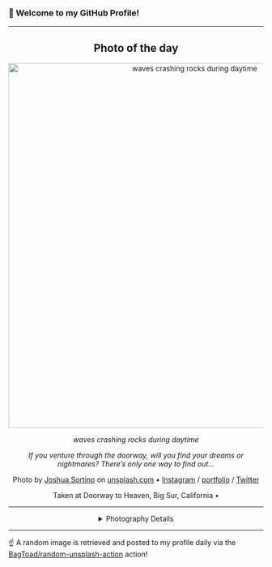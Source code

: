### 👋 Welcome to my GitHub Profile!

----
<div align="center">

## Photo of the day
  
  <a href="https://unsplash.com/photos/waves-crashing-rocks-during-daytime-Rnqa6jOpnHw"><img width="720" src="https://images.unsplash.com/photo-1546942113-a6c43b63104a?crop=entropy&cs=tinysrgb&fit=max&fm=jpg&ixid=M3w1OTQ0OTd8MHwxfHJhbmRvbXx8fHx8fHx8fDE3MzM0NjUzODR8&ixlib=rb-4.0.3&q=80&w=1080" alt="waves crashing rocks during daytime"></a>
  
  <em>waves crashing rocks during daytime</em>
  
  <em>If you venture through the doorway, will you find your dreams or nightmares? There’s only one way to find out…</em>

  Photo by [Joshua Sortino](http://sortino.co) on [unsplash.com](https://unsplash.com/) • [Instagram](https://instagram.com/joshuasortino) / [portfolio](http://sortino.co) / [Twitter](https://twitter.com/sortino)
  
  Taken at Doorway to Heaven, Big Sur, California • 
  
  ---
  
<details>
<summary>Photography Details</summary>
  
| Parameter     | Value |
| ------------- | ----- |
| Camera Model  | null |
| Exposure Time | null |
| Aperture      | null |
| Focal Length  | null |
| ISO           | null |
| Location      | Doorway to Heaven, Big Sur, California (California) |
| Coordinates   | Latitude null, Longitude null |

</details>

</div>

----

☝️ A random image is retrieved and posted to my profile daily via the [BagToad/random-unsplash-action](https://github.com/BagToad/random-unsplash-action) action!
